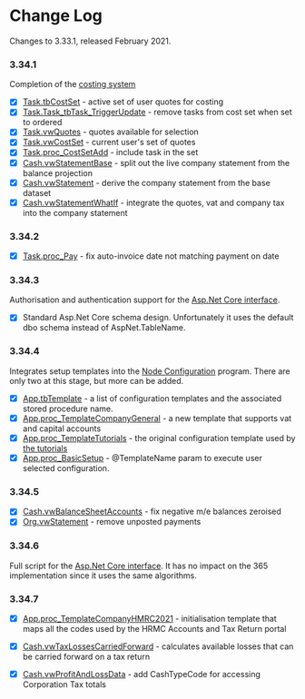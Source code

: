 # Change Log

Changes to 3.33.1, released February 2021.

### 3.34.1

Completion of the [costing system](https://tradecontrol.github.io/tutorials/manufacturing#job-costing)

- [x] [Task.tbCostSet](src/tcNodeDb/Task/Tables/tbCostSet.sql) - active set of user quotes for costing
- [x] [Task.Task_tbTask_TriggerUpdate](src/tcNodeDb/Task/Tables/tbTask.sql) - remove tasks from cost set when set to ordered 
- [x] [Task.vwQuotes](src/tcNodeDb/Task/Views/vwQuotes.sql) - quotes available for selection
- [x] [Task.vwCostSet](src/tcNodeDb/Task/Views/vwCostSet.sql) - current user's set of quotes 
- [x] [Task.proc_CostSetAdd](src/tcNodeDb/Task/Stored%20Procedures/proc_CostSetAdd.sql) - include task in the set
- [x] [Cash.vwStatementBase](src/tcNodeDb/Cash/Views/vwStatementBase.sql) - split out the live company statement from the balance projection
- [x] [Cash.vwStatement](src/tcNodeDb/Cash/Views/vwStatement.sql) - derive the company statement from the base dataset
- [x] [Cash.vwStatementWhatIf](src/tcNodeDb/Cash/Views/vwStatementWhatIf.sql) - integrate the quotes, vat and company tax into the company statement 

### 3.34.2

- [x] [Task.proc_Pay](src/tcNodeDb/Task/Stored%20Procedures/proc_Pay.sql) - fix auto-invoice date not matching payment on date

### 3.34.3

Authorisation and authentication support for the [Asp.Net Core interface](https://github.com/tradecontrol/tradecontrol.web).

- [x] Standard Asp.Net Core schema design. Unfortunately it uses the default dbo schema instead of AspNet.TableName.

### 3.34.4 

Integrates setup templates into the [Node Configuration](https://tradecontrol.github.io/tutorials/installing-sqlnode#basic-setup) program. There are only two at this stage, but more can be added.

- [x] [App.tbTemplate](src/tcNodeDb/App/Tables/tbTemplate.sql) - a list of configuration templates and the associated stored procedure name.
- [x] [App.proc_TemplateCompanyGeneral](src/tcNodeDb/App/Stored%20Procedures/proc_TemplateCompanyGeneral.sql) - a new template that supports vat and capital accounts
- [x] [App.proc_TemplateTutorials](src/tcNodeDb/App/Stored%20Procedures/proc_TemplateTutorials.sql) - the original configuration template used by [the tutorials](https://tradecontrol.github.io/tutorials/overview)
- [x] [App.proc_BasicSetup](src/tcNodeDb/App/Stored%20Procedures/proc_BasicSetup.sql) - @TemplateName param to execute user selected configuration.

### 3.34.5

- [x] [Cash.vwBalanceSheetAccounts](src/tcNodeDb/Cash/Views/vwBalanceSheetAccounts.sql) - fix negative m/e balances zeroised
- [x] [Org.vwStatement](src/tcNodeDb/Org/Views/vwStatement.sql) - remove unposted payments

### 3.34.6

Full script for the [Asp.Net Core interface](https://github.com/tradecontrol/tradecontrol.web). It has no impact on the 365 implementation since it uses the same algorithms.

### 3.34.7

- [x] [App.proc_TemplateCompanyHMRC2021](src/tcNodeDb/App/Stored%20Procedures/proc_TemplateCompanyHMRC2021.sql) - initialisation template that maps all the codes used by the HRMC Accounts and Tax Return portal
- [x] [Cash.vwTaxLossesCarriedForward](src/tcNodeDb/Cash/Views/vwTaxLossesCarriedForward.sql) - calculates available losses that can be carried forward on a tax return
- [x] [Cash.vwProfitAndLossData](src/tcNodeDb/Cash/Views/vwProfitAndLossData.sql) - add CashTypeCode for accessing Corporation Tax totals
  